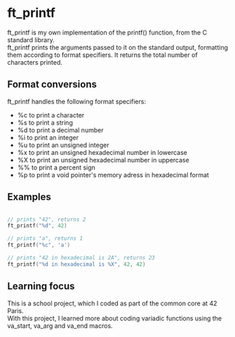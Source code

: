 # ft_printf

ft_printf is my own implementation of the printf() function, from the C standard library.  
ft_printf prints the arguments passed to it on the standard output, formatting them according to format specifiers. It returns the total number of characters printed.

## Format conversions

ft_printf handles the following format specifiers:
- %c to print a character
- %s to print a string
- %d to print a decimal number
- %i to print an integer
- %u to print an unsigned integer
- %x to print an unsigned hexadecimal number in lowercase
- %X to print an unsigned hexadecimal number in uppercase
- %% to print a percent sign
- %p to print a void pointer's memory adress in hexadecimal format

## Examples

```C

// prints "42", returns 2
ft_printf("%d", 42)

// prints "a", returns 1
ft_printf("%c", 'a')

// prints "42 in hexadecimal is 2A", returns 23
ft_printf("%d in hexadecimal is %X", 42, 42)
```

## Learning focus

This is a school project, which I coded as part of the common core at 42 Paris.  
With this project, I learned more about coding variadic functions using the va_start, va_arg and va_end macros.
